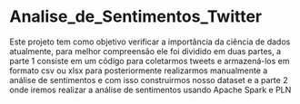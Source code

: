 # Analise_de_Sentimentos_Twitter
Este projeto tem como objetivo verificar a importância da ciência de dados atualmente, para melhor compreensão ele foi dividido em duas partes, a parte 1 consiste em um código para coletarmos tweets e armazená-los em formato csv ou xlsx para posteriormente realizarmos manualmente a análise de sentimentos e com isso construirmos nosso dataset e a parte 2 onde iremos realizar a análise de sentimentos usando Apache Spark e PLN
